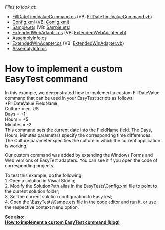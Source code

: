 <!-- default file list -->
*Files to look at*:

* [FillDateTimeValueCommand.cs](./CS/AdditionalCommands/FillDateTimeValueCommand.cs) (VB: [FillDateTimeValueCommand.vb](./VB/AdditionalCommands/FillDateTimeValueCommand.vb))
* [Config.xml](./CS/EasyTests/Config.xml) (VB: [Config.xml](./VB/EasyTests/Config.xml))
* [Sample.ets](./CS/EasyTests/Sample.ets) (VB: [Sample.ets](./VB/EasyTests/Sample.ets))
* [ExtendedWebAdapter.cs](./CS/ExtendedWebAdapter/ExtendedWebAdapter.cs) (VB: [ExtendedWebAdapter.vb](./VB/ExtendedWebAdapter/ExtendedWebAdapter.vb))
* [AssemblyInfo.cs](./CS/ExtendedWebAdapter/Properties/AssemblyInfo.cs)
* [ExtendedWinAdapter.cs](./CS/ExtendedWinAdapter/ExtendedWinAdapter.cs) (VB: [ExtendedWinAdapter.vb](./VB/ExtendedWinAdapter/ExtendedWinAdapter.vb))
* [AssemblyInfo.cs](./CS/ExtendedWinAdapter/Properties/AssemblyInfo.cs)
<!-- default file list end -->
# How to implement a custom EasyTest command


<p>In this example, we demonstrated how to implement a custom FillDateValue command that can be used in your EasyTest scripts as follows:<br />
*FillDateValue FieldName<br />
Culture = en-US<br />
Days = +1<br />
Hours = +5<br />
Minutes = -2  <br />
This command sets the current date into the FieldName field. The Days, Hours, Minutes parameters specify the corresponding time differences.<br />
The Culture parameter specifies the culture in which the current application is working.</p><p>Our custom command was added by extending the Windows Forms and Web versions of EasyTest adapters. You can see it if you open the code of corresponding projects.</p><p>To test this example, do the following:<br />
1. Open a solution in Visual Studio;<br />
2. Modify the SolutionPath alias in the EasyTests\Config.xml file to point to the current solution folder;<br />
3. Set the current solution configuration to EasyTest;<br />
4. Open the \EasyTests\Sampe.ets file in the code editor and run it, or use the respective context menu option.</p><p><strong>See also:</strong><strong><br />
</strong><a href="http://community.devexpress.com/blogs/eaf/archive/2011/04/26/how-to-create-a-custom-easytest-command.aspx"><strong><u>How to implement a custom EasyTest command (blog)</u></strong></a><strong> </strong></p>

<br/>


